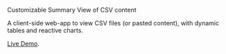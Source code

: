 Customizable Summary View of CSV content

A client-side web-app to view CSV files (or pasted content),
with dynamic tables and reactive charts.

[Live Demo](https://www.fisodd.com/work/csview/).
